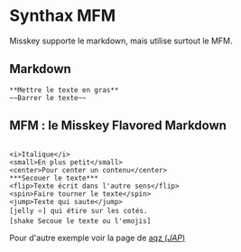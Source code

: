 # Synthax MFM

Misskey supporte le markdown, mais utilise surtout le MFM.

## Markdown

```
**Mettre le texte en gras**
~~Barrer le texte~~
```

## MFM : le Misskey Flavored Markdown

```

<i>Italique</i>
<small>En plus petit</small>
<center>Pour center un contenu</center>
***Secouer le texte***
<flip>Texte écrit dans l'autre sens</flip>
<spin>Faire tourner le texte</spin>
<jump>Texte qui saute</jump>
[jelly ⭐] qui étire sur les cotés.
[shake Secoue le texte ou l'emojis]
```

Pour d'autre exemple voir la page de [aqz (*JAP*)](https://yuzulia.xyz/@aqz/pages/mfm)
